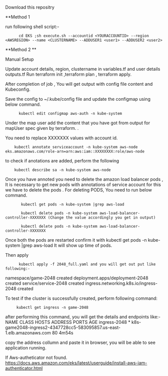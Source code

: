 Download this repositry

**Method 1

run following shell script:-


          cd EKS ;sh execute.sh --accountid <YOURACCOUNTID> --region <AWSREGION> --name <CLUSTERNAME> --ADDUSER1 <user1> --ADDUSER2 <user2>
 
**Method 2
**
 
 Manual Setup

Update account details, region, clustername  in variables.tf and user details outputs.tf
Run terraform init ,terraform plan , terraform apply.

After completion of job , You will get output with config file content and Kubeconfig.

Save the config to ~/.kube/config file and update the configmap using below command.

          kubectl edit configmap aws-auth -n kube-system


Under the map user add the content that you have got from output for mapUser spec given by terraform. .


You need to replace XXXXXXX values with account id.

        kubectl annotate serviceaccount -n kube-system aws-node eks.amazonaws.com/role-arn=arn:aws:iam::XXXXXXXX:role/aws-node
        
 
to check if anotations are added, perform the following 

        kubectl describe sa -n kube-system aws-node 

Once you have annoted you need to delete the amazon load balancer pods , It is necessary to get new pods with annotations of service account for this we have to delete the pods . 
For deleting PODS, You need to run below command.

           kubectl get pods -n kube-system |grep aws-load 

           kubectl delete pods -n kube-system aws-load-balancer-controller-XXXXXXX (Change the value accordingly you get in output)

           kubectl delete pods -n kube-system aws-load-balancer-controller-XXXXXXX

Once both the pods are restarted confirm it with 
kubectl get pods -n kube-system |grep aws-load
It will show up time of pods.

Then apply 

          kubectl apply -f 2048_full.yaml and you will get out put like following:-

  namespace/game-2048 created
  deployment.apps/deployment-2048 created
  service/service-2048 created
  ingress.networking.k8s.io/ingress-2048 created
  
To test if the cluster is successfully created, perform following command:

         kubectl get ingress -n game-2048 
         
after performing this command, you will get the details and endpoints like:-
NAME           CLASS    HOSTS   ADDRESS                                                                  PORTS   AGE
ingress-2048   <none>   *       k8s-game2048-ingress2-4347728cc5-583095857.us-east-1.elb.amazonaws.com   80      4m54s

 
 copy the address collumn and paste it in browser, you will be able to see application running.
 
If Aws-autheticator not found.
         https://docs.aws.amazon.com/eks/latest/userguide/install-aws-iam-authenticator.html
